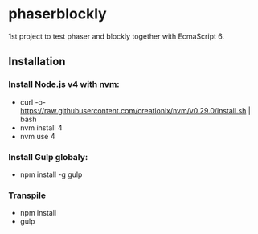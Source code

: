# phaserblockly
 1st project to test phaser and blockly together with EcmaScript 6.
 
## Installation

### Install Node.js v4 with [nvm](https://github.com/creationix/nvm):
 - curl -o- https://raw.githubusercontent.com/creationix/nvm/v0.29.0/install.sh | bash
 - nvm install 4
 - nvm use 4
 
### Install Gulp globaly:
 - npm install -g gulp
 
### Transpile
 - npm install
 - gulp
